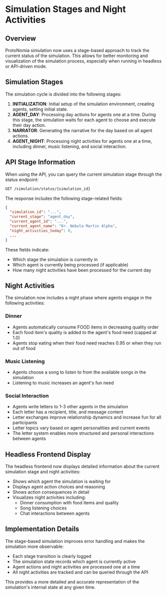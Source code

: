 # Simulation Stages and Night Activities

## Overview

ProtoNomia simulation now uses a stage-based approach to track the current status of the simulation. This allows for better monitoring and visualization of the simulation process, especially when running in headless or API-driven mode.

## Simulation Stages

The simulation cycle is divided into the following stages:

1. **INITIALIZATION**: Initial setup of the simulation environment, creating agents, setting initial state.
2. **AGENT_DAY**: Processing day actions for agents one at a time. During this stage, the simulation waits for each agent to choose and execute their day action.
3. **NARRATOR**: Generating the narrative for the day based on all agent actions.
4. **AGENT_NIGHT**: Processing night activities for agents one at a time, including dinner, music listening, and social interaction.

## API Stage Information

When using the API, you can query the current simulation stage through the status endpoint:

```bash
GET /simulation/status/{simulation_id}
```

The response includes the following stage-related fields:

```json
{
  "simulation_id": "...",
  "current_stage": "agent_day",
  "current_agent_id": "...",
  "current_agent_name": "Dr. Nebula Martin Alpha",
  "night_activities_today": 0,
  ...
}
```

These fields indicate:
- Which stage the simulation is currently in
- Which agent is currently being processed (if applicable)
- How many night activities have been processed for the current day

## Night Activities

The simulation now includes a night phase where agents engage in the following activities:

### Dinner
- Agents automatically consume FOOD items in decreasing quality order
- Each food item's quality is added to the agent's food need (capped at 1.0)
- Agents stop eating when their food need reaches 0.95 or when they run out of food

### Music Listening
- Agents choose a song to listen to from the available songs in the simulation
- Listening to music increases an agent's fun need

### Social Interaction
- Agents write letters to 1-3 other agents in the simulation
- Each letter has a recipient, title, and message content
- Letter exchanges improve relationship dynamics and increase fun for all participants
- Letter topics vary based on agent personalities and current events
- The letter system enables more structured and personal interactions between agents

## Headless Frontend Display

The headless frontend now displays detailed information about the current simulation stage and night activities:

- Shows which agent the simulation is waiting for
- Displays agent action choices and reasoning
- Shows action consequences in detail
- Visualizes night activities including:
  - Dinner consumption with food items and quality
  - Song listening choices
  - Chat interactions between agents

## Implementation Details

The stage-based simulation improves error handling and makes the simulation more observable:

- Each stage transition is clearly logged
- The simulation state records which agent is currently active
- Agent actions and night activities are processed one at a time
- All night activities are tracked and can be queried through the API

This provides a more detailed and accurate representation of the simulation's internal state at any given time. 